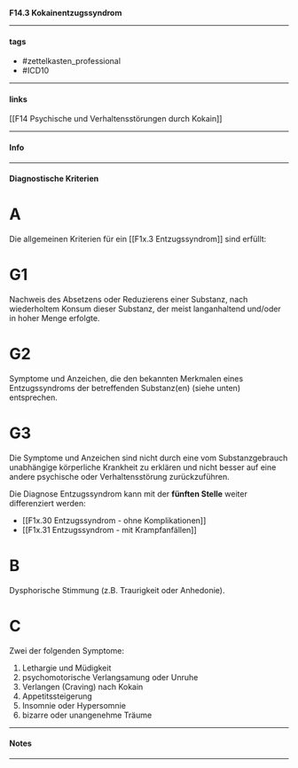 __F14.3 Kokainentzugssyndrom__

___________________________________________
#### tags

- #zettelkasten_professional
- #ICD10 
___________________________________________
#### links

[[F14 Psychische und Verhaltensstörungen durch Kokain]]

___________________________________________
#### Info

___________________________________________
#### Diagnostische Kriterien

# A
Die allgemeinen Kriterien für ein [[F1x.3 Entzugssyndrom]] sind erfüllt:

# G1
Nachweis des Absetzens oder Reduzierens einer Substanz, nach wiederholtem Konsum dieser Substanz, der meist langanhaltend und/oder  in hoher Menge erfolgte.

# G2
Symptome und Anzeichen, die den bekannten Merkmalen eines Entzugssyndroms der betreffenden Substanz(en) (siehe unten) entsprechen.

# G3
Die Symptome und Anzeichen sind nicht durch eine vom Substanzgebrauch unabhängige körperliche Krankheit zu erklären und nicht besser auf eine andere psychische oder Verhaltensstörung zurückzuführen.

Die Diagnose Entzugssyndrom kann mit der __fünften Stelle__ weiter differenziert werden:
- [[F1x.30 Entzugssyndrom - ohne Komplikationen]]
- [[F1x.31 Entzugssyndrom - mit Krampfanfällen]]

# B
Dysphorische Stimmung (z.B. Traurigkeit oder Anhedonie).

# C
Zwei der folgenden Symptome:
1. Lethargie und Müdigkeit
2. psychomotorische Verlangsamung oder Unruhe
3. Verlangen (Craving) nach Kokain
4. Appetitssteigerung
5. Insomnie oder Hypersomnie
6. bizarre oder unangenehme Träume
___________________________________________
#### Notes

___________________________________________

